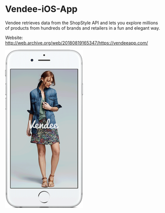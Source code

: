 # Vendee-iOS-App
Vendee retrieves data from the ShopStyle API and lets you explore millions of products from hundreds of brands and retailers in a fun and elegant way.

Website: http://web.archive.org/web/20180819165347/https://vendeeapp.com/

<img src="https://github.com/askayastha/Vendee-iOS-App/blob/master/preview.gif" height="512"/>
